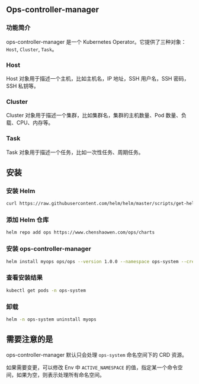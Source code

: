 ## Ops-controller-manager

### 功能简介

ops-controller-manager 是一个 Kubernetes Operator。它提供了三种对象：`Host`, `Cluster`, `Task`。

### Host

Host 对象用于描述一个主机，比如主机名，IP 地址，SSH 用户名，SSH 密码，SSH 私钥等。

### Cluster

Cluster 对象用于描述一个集群，比如集群名，集群的主机数量、Pod 数量、负载、CPU、内存等。

### Task

Task 对象用于描述一个任务，比如一次性任务、周期任务。

## 安装

### 安装 Helm

```bash
curl https://raw.githubusercontent.com/helm/helm/master/scripts/get-helm-3 | bash
```

### 添加 Helm 仓库

```bash
helm repo add ops https://www.chenshaowen.com/ops/charts
```

### 安装 ops-controller-manager

```bash
helm install myops ops/ops --version 1.0.0 --namespace ops-system --create-namespace
```

### 查看安装结果

```bash
kubectl get pods -n ops-system
```

### 卸载

```bash
helm -n ops-system uninstall myops
```

## 需要注意的是

ops-controller-manager 默认只会处理 `ops-system` 命名空间下的 CRD 资源。

如果需要变更，可以修改 Env 中 `ACTIVE_NAMESPACE` 的值，指定某一个命令空间，如果为空，则表示处理所有命名空间。
